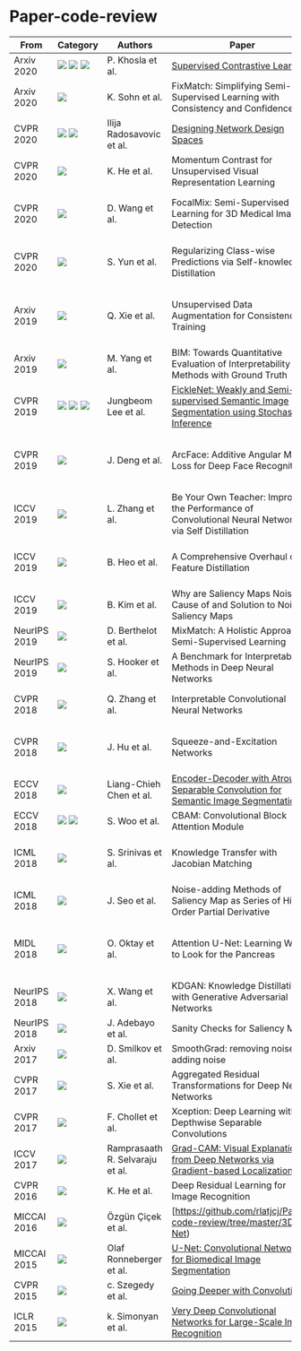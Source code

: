# Paper-code-review

From | Category | Authors | Paper | Institution
---- | ---- | ---- | ---- | ----
Arxiv 2020 | <img src=https://img.shields.io/badge/%20-Representation-orange> <img src=https://img.shields.io/badge/%20-Self--supervised-red> <img src=https://img.shields.io/badge/%20-Classification-brightgreen> | P. Khosla et al. | [Supervised Contrastive Learning](https://github.com/rlatjcj/Paper-code-review/tree/master/Supervised_Contrastive_Learning) | Google Research
Arxiv 2020 | <img src=https://img.shields.io/badge/%20-Semi--supervised-lightgrey> | K. Sohn et al. | FixMatch: Simplifying Semi-Supervised Learning with Consistency and Confidence | Google Research
CVPR 2020 | <img src=https://img.shields.io/badge/%20-Modeling-yellow> <img src=https://img.shields.io/badge/%20-Classification-brightgreen> | Ilija Radosavovic et al. | [Designing Network Design Spaces](https://github.com/rlatjcj/Paper-code-review/tree/master/RegNet) | Facebook AI Research (FAIR)
CVPR 2020 | <img src=https://img.shields.io/badge/%20-Self--supervised-red> | K. He et al. | Momentum Contrast for Unsupervised Visual Representation Learning | Facebook AI Research (FAIR)
CVPR 2020 | <img src=https://img.shields.io/badge/%20-Semi--supervised-lightgrey> | D. Wang et al. | FocalMix: Semi-Supervised Learning for 3D Medical Image Detection | Peking University, Yizhun Medical AI
CVPR 2020 | <img src=https://img.shields.io/badge/%20-Knowledge_distillation-blueviolet> | S. Yun et al. | Regularizing Class-wise Predictions via Self-knowledge Distillation | KAIST, University of California
Arxiv 2019 | <img src=https://img.shields.io/badge/%20-Semi--supervised-lightgrey> | Q. Xie et al. | Unsupervised Data Augmentation for Consistency Training | Google Research, Carnegie Mellon University
Arxiv 2019 | <img src=https://img.shields.io/badge/%20-XAI-yellowgreen> | M. Yang et al. | BIM: Towards Quantitative Evaluation of Interpretability Methods with Ground Truth | Google Brain
CVPR 2019 | <img src=https://img.shields.io/badge/%20-Segmentation-green> <img src=https://img.shields.io/badge/%20-Weakly--supervised-blue> <img src=https://img.shields.io/badge/%20-Semi--supervised-lightgrey> | Jungbeom Lee et al. | [FickleNet: Weakly and Semi-supervised Semantic Image Segmentation using Stochastic Inference](https://github.com/rlatjcj/Paper-code-review/tree/master/FickleNet) | Seoul National University
CVPR 2019 | <img src=https://img.shields.io/badge/%20-Representation-orange> | J. Deng et al. | ArcFace: Additive Angular Margin Loss for Deep Face Recognition | Imperial College London, InsightFace, FaceSoft
ICCV 2019 | <img src=https://img.shields.io/badge/%20-Knowledge_distillation-blueviolet> | L. Zhang et al. | Be Your Own Teacher: Improve the Performance of Convolutional Neural Networks via Self Distillation | Tsinghua University
ICCV 2019 | <img src=https://img.shields.io/badge/%20-Knowledge_distillation-blueviolet> | B. Heo et al. | A Comprehensive Overhaul of Feature Distillation | NAVER Corp, Seoul National University
ICCV 2019 | <img src=https://img.shields.io/badge/%20-XAI-yellowgreen> | B. Kim et al. | Why are Saliency Maps Noisy? Cause of and Solution to Noisy Saliency Maps | KAIST
NeurIPS 2019 | <img src=https://img.shields.io/badge/%20-Semi--supervised-lightgrey> | D. Berthelot et al. | MixMatch: A Holistic Approach to Semi-Supervised Learning | Google Research
NeurIPS 2019 | <img src=https://img.shields.io/badge/%20-XAI-yellowgreen> | S. Hooker et al. | A Benchmark for Interpretability Methods in Deep Neural Networks | Google Brain
CVPR 2018 | <img src=https://img.shields.io/badge/%20-XAI-yellowgreen> | Q. Zhang et al. | Interpretable Convolutional Neural Networks | University of California
CVPR 2018 | <img src=https://img.shields.io/badge/%20-Classification-brightgreen> | J. Hu et al. | Squeeze-and-Excitation Networks | University of Chinese Academy of Sciences
ECCV 2018 | <img src=https://img.shields.io/badge/%20-Classification-brightgreen> | Liang-Chieh Chen et al. | [Encoder-Decoder with Atrous Separable Convolution for Semantic Image Segmentation](https://github.com/rlatjcj/Paper-code-review/tree/master/DeepLabv3%2B) | Google Inc.
ECCV 2018 | <img src=https://img.shields.io/badge/%20-Classification-brightgreen> <img src=https://img.shields.io/badge/%20-XAI-yellowgreen> | S. Woo et al. | CBAM: Convolutional Block Attention Module | KAIST
ICML 2018 | <img src=https://img.shields.io/badge/%20-Knowledge_distillation-blueviolet> | S. Srinivas et al. | Knowledge Transfer with Jacobian Matching | Idiap Research Institute & EPFL
ICML 2018 | <img src=https://img.shields.io/badge/%20-XAI-yellowgreen> | J. Seo et al. | Noise-adding Methods of Saliency Map as Series of Higher Order Partial Derivative | Satrec Initiative, KAIST
MIDL 2018 | <img src=https://img.shields.io/badge/%20-Segmentation-green> | O. Oktay et al. | Attention U-Net: Learning Where to Look for the Pancreas | Imperial College London, Babylon Heath
NeurIPS 2018 | <img src=https://img.shields.io/badge/%20-Knowledge_distillation-blueviolet> | X. Wang et al. | KDGAN: Knowledge Distillation with Generative Adversarial Networks | University of Melbourne
NeurIPS 2018 | <img src=https://img.shields.io/badge/%20-XAI-yellowgreen> | J. Adebayo et al. | Sanity Checks for Saliency Maps | Google Brain
Arxiv 2017 | <img src=https://img.shields.io/badge/%20-XAI-yellowgreen> | D. Smilkov et al. | SmoothGrad: removing noise by adding noise | Google Inc.
CVPR 2017 | <img src=https://img.shields.io/badge/%20-Classification-brightgreen> | S. Xie et al. | Aggregated Residual Transformations for Deep Neural Networks | UC San Diego
CVPR 2017 | <img src=https://img.shields.io/badge/%20-Classification-brightgreen> | F. Chollet et al. | Xception: Deep Learning with Depthwise Separable Convolutions | Google Inc.
ICCV 2017 | <img src=https://img.shields.io/badge/%20-XAI-yellowgreen> | Ramprasaath R. Selvaraju et al. | [Grad-CAM: Visual Explanations from Deep Networks via Gradient-based Localization](https://github.com/rlatjcj/Paper-code-review/tree/master/Grad-CAM) | Georgia Institute of Technology
CVPR 2016 | <img src=https://img.shields.io/badge/%20-Classification-brightgreen> | K. He et al. | Deep Residual Learning for Image Recognition | Microsoft Research
MICCAI 2016 | <img src=https://img.shields.io/badge/%20-Segmentation-green> | Özgün Çiçek et al. | [https://github.com/rlatjcj/Paper-code-review/tree/master/3D_U-Net) | University of Freiburg
MICCAI 2015 | <img src=https://img.shields.io/badge/%20-Segmentation-green> | Olaf Ronneberger et al. | [U-Net: Convolutional Networks for Biomedical Image Segmentation](https://github.com/rlatjcj/Paper-code-review/tree/master/U-Net) | University of Freiburg
CVPR 2015 | <img src=https://img.shields.io/badge/%20-Classification-brightgreen> | c. Szegedy et al. | [Going Deeper with Convolutions](https://github.com/rlatjcj/Paper-code-review/tree/master/Inceptionv1) | Google Inc.
ICLR 2015 | <img src=https://img.shields.io/badge/%20-Classification-brightgreen> | k. Simonyan et al. | [Very Deep Convolutional Networks for Large-Scale Image Recognition](https://github.com/rlatjcj/Paper-code-review/tree/master/VGG) | University of Oxford
